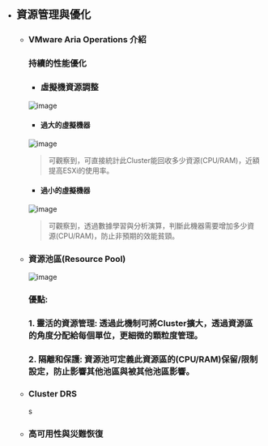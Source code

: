 - ## 資源管理與優化
    - ### VMware Aria Operations 介紹
      ### 持續的性能優化
      - ### 虛擬機資源調整
      ![image](https://github.com/Jerrychanglab/VMware-train/assets/39659664/b4befeb3-c1e2-45f5-bb44-c56e660dd316)
        - #### 過大的虛擬機器
        ![image](https://github.com/Jerrychanglab/VMware-train/assets/39659664/5ff850bb-cfa4-4a20-9cd5-d009c8cf881b)
         > 可觀察到，可直接統計此Cluster能回收多少資源(CPU/RAM)，近額提高ESXi的使用率。
        - #### 過小的虛擬機器
        ![image](https://github.com/Jerrychanglab/VMware-train/assets/39659664/e7372935-2972-4892-80cf-ee85403ab11f)
         > 可觀察到，透過數據學習與分析演算，判斷此機器需要增加多少資源(CPU/RAM)，防止非預期的效能貧頸。

    - ### 資源池區(Resource Pool)
      ![image](https://github.com/Jerrychanglab/VMware-train/assets/39659664/a3f69507-fbcc-46f1-ac57-d84f3aa5fb9e)
      ### 優點:
      ### 1. 靈活的資源管理: 透過此機制可將Cluster擴大，透過資源區的角度分配給每個單位，更細微的顆粒度管理。
      ### 2. 隔離和保護: 資源池可定義此資源區的(CPU/RAM)保留/限制設定，防止影響其他池區與被其他池區影響。
    - ### Cluster DRS
      s
    - ### 高可用性與災難恢復
      
